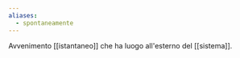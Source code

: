 ```yaml
---
aliases:
  - spontaneamente
---
```


Avvenimento [[istantaneo]] che ha luogo all'esterno del [[sistema]].
